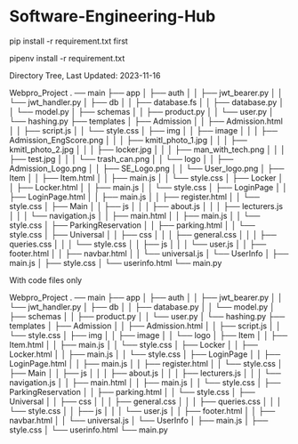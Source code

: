 # Software-Engineering-Hub

pip install -r requirement.txt first

pipenv install -r requirement.txt


Directory Tree, Last Updated: 2023-11-16

Webpro_Project
.
 ── main
    ├── app
    │   ├── auth
    │   │   ├── jwt_bearer.py
    │   │   └── jwt_handler.py
    │   ├── db
    │   │   ├── database.fs
    │   │   ├── database.py
    │   │   └── model.py
    │   ├── schemas
    │   │   ├── product.py
    │   │   └── user.py
    │   └── hashing.py
    ├── templates
    │   ├── Admission
    │   │   ├── Admission.html
    │   │   ├── script.js
    │   │   └── style.css
    │   ├── img
    │   │   ├── image
    │   │   │   ├── Admission_EngScore.png
    │   │   │   ├── kmitl_photo_1.jpg
    │   │   │   ├── kmitl_photo_2.jpg
    │   │   │   ├── locker.jpg
    │   │   │   ├── man_with_tech.png
    │   │   │   ├── test.jpg
    │   │   │   └── trash_can.png
    │   │   └── logo
    │   │       ├── Admission_Logo.png
    │   │       ├── SE_Logo.png
    │   │       └── User_logo.png
    │   ├── Item
    │   │   ├── Item.html
    │   │   ├── main.js
    │   │   └── style.css
    │   ├── Locker
    │   │   ├── Locker.html
    │   │   ├── main.js
    │   │   └── style.css
    │   ├── LoginPage
    │   │   ├── LoginPage.html
    │   │   ├── main.js
    │   │   ├── register.html
    │   │   └── style.css
    │   ├── Main
    │   │   ├── js
    │   │   │   ├── about.js
    │   │   │   ├── lecturers.js
    │   │   │   └── navigation.js
    │   │   ├── main.html
    │   │   ├── main.js
    │   │   └── style.css
    │   ├── ParkingReservation
    │   │   ├── parking.html
    │   │   └── style.css
    │   ├── Universal
    │   │   ├── css
    │   │   │   ├── general.css
    │   │   │   ├── queries.css
    │   │   │   └── style.css
    │   │   ├── js
    │   │   │   └── user.js
    │   │   ├── footer.html
    │   │   ├── navbar.html
    │   │   └── universal.js
    │   └── UserInfo
    │       ├── main.js
    │       ├── style.css
    │       └── userinfo.html
    └── main.py


With code files only


Webpro_Project
.
 ── main
    ├── app
    │   ├── auth
    │   │   ├── jwt_bearer.py
    │   │   └── jwt_handler.py
    │   ├── db
    │   │   ├── database.py
    │   │   └── model.py
    │   ├── schemas
    │   │   ├── product.py
    │   │   └── user.py
    │   └── hashing.py
    ├── templates
    │   ├── Admission
    │   │   ├── Admission.html
    │   │   ├── script.js
    │   │   └── style.css
    │   ├── img
    │   │   ├── image
    │   │   └── logo
    │   ├── Item
    │   │   ├── Item.html
    │   │   ├── main.js
    │   │   └── style.css
    │   ├── Locker
    │   │   ├── Locker.html
    │   │   ├── main.js
    │   │   └── style.css
    │   ├── LoginPage
    │   │   ├── LoginPage.html
    │   │   ├── main.js
    │   │   ├── register.html
    │   │   └── style.css
    │   ├── Main
    │   │   ├── js
    │   │   │   ├── about.js
    │   │   │   ├── lecturers.js
    │   │   │   └── navigation.js
    │   │   ├── main.html
    │   │   ├── main.js
    │   │   └── style.css
    │   ├── ParkingReservation
    │   │   ├── parking.html
    │   │   └── style.css
    │   ├── Universal
    │   │   ├── css
    │   │   │   ├── general.css
    │   │   │   ├── queries.css
    │   │   │   └── style.css
    │   │   ├── js
    │   │   │   └── user.js
    │   │   ├── footer.html
    │   │   ├── navbar.html
    │   │   └── universal.js
    │   └── UserInfo
    │       ├── main.js
    │       ├── style.css
    │       └── userinfo.html
    └── main.py
